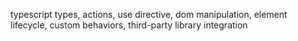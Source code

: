 typescript types, actions, use directive, dom manipulation, element lifecycle, custom behaviors, third-party library integration